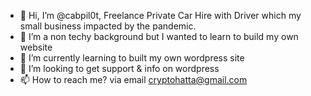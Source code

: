 - 👋 Hi, I’m @cabpil0t, Freelance Private Car Hire with Driver which my small business impacted by the pandemic.
- 👀 I’m a non techy background but I wanted to learn to build my own website
- 🌱 I’m currently learning to built my own wordpress site
- 💞️ I’m looking to get support & info on wordpress
- 📫 How to reach me? via email cryptohatta@gmail.com

<!---
cabpil0t/cabpil0t is a ✨ special ✨ repository because its `README.md` (this file) appears on your GitHub profile.
You can click the Preview link to take a look at your changes.
--->

